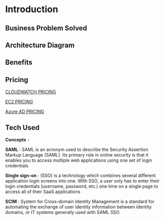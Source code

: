 # Introduction

 ## Business Problem Solved 


 ## Architecture Diagram 


 ## Benefits


 ## Pricing 

[CLOUDWATCH PRICING](https://aws.amazon.com/cloudwatch/pricing/)

[EC2 PRICING](https://aws.amazon.com/ec2/pricing/)

[Azure AD PRICING](https://azure.microsoft.com/en-in/pricing/details/active-directory/)

 ## Tech Used 


**Concepts** - 

**SAML** : SAML is an acronym used to describe the Security Assertion Markup Language (SAML). Its primary role in online security is that it enables you to access multiple web applications using one set of login credentials

**Single sign-on** : (SSO) is a technology which combines several different application login screens into one. With SSO, a user only has to enter their login credentials (username, password, etc.) one time on a single page to access all of their SaaS applications

**SCIM** : System for Cross-domain Identity Management is a standard for automating the exchange of user identity information between identity domains, or IT systems
generally used with SAML SSO 


